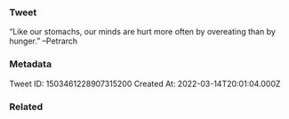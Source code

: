 ### Tweet
“Like our stomachs, our minds are hurt more often by overeating than by hunger.” –Petrarch

### Metadata
Tweet ID: 1503461228907315200
Created At: 2022-03-14T20:01:04.000Z

### Related

